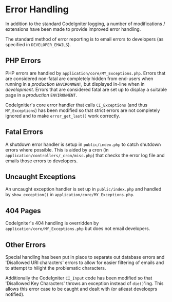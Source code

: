Error Handling
==============

In addition to the standard CodeIgniter logging, a number of modifications / extensions have been made to provide
improved error handling.

The standard method of error reporting is to email errors to developers (as specified in `DEVELOPER_EMAILS`).

PHP Errors
----------

PHP errors are handled by `application/core/MY_Exceptions.php`. Errors that are considered non-fatal are completely
hidden from end-users when running in a *production* `ENVIRONMENT`, but displayed in-line when in *development*. Errors
that are considered fatal are set up to display a suitable page in a *production* `ENVIRONMENT`.

CodeIgnitier's core error handler that calls `CI_Exceptions` (and thus `MY_Exceptions`) has been modified so that
strict errors are not completely ignored and to make `error_get_last()` work correctly.


Fatal Errors
------------

A shutdown error handler is setup in `public/index.php` to catch shutdown errors where possible. This is aided by a
cron (in `application/controllers/_cron/misc.php`) that checks the error log file and emails those errors to
developers.


Uncaught Exceptions
-------------------

An uncaught exception handler is set up in `public/index.php` and handled by `show_exception()` in
`application/core/MY_Exceptions.php`.


404 Pages
---------

CodeIgniter's 404 handling is overridden by `application/core/MY_Exceptions.php` but does not email developers.


Other Errors
------------

Special handling has been put in place to separate out database errors and 'Disallowed URI characters' errors to allow
for easier filtering of emails and to attempt to hilight the problematic characters.

Additionally the CodeIgniter `CI_Input` code has been modified so that 'Disallowed Key Characters' throws an exception
instead of `die()`'ing. This allows this error case to be caught and dealt with (or atleast develoeprs notified).

